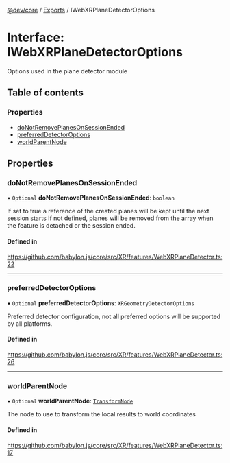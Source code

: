 [@dev/core](../README.md) / [Exports](../modules.md) / IWebXRPlaneDetectorOptions

# Interface: IWebXRPlaneDetectorOptions

Options used in the plane detector module

## Table of contents

### Properties

- [doNotRemovePlanesOnSessionEnded](IWebXRPlaneDetectorOptions.md#donotremoveplanesonsessionended)
- [preferredDetectorOptions](IWebXRPlaneDetectorOptions.md#preferreddetectoroptions)
- [worldParentNode](IWebXRPlaneDetectorOptions.md#worldparentnode)

## Properties

### doNotRemovePlanesOnSessionEnded

• `Optional` **doNotRemovePlanesOnSessionEnded**: `boolean`

If set to true a reference of the created planes will be kept until the next session starts
If not defined, planes will be removed from the array when the feature is detached or the session ended.

#### Defined in

https://github.com/babylon.js/core/src/XR/features/WebXRPlaneDetector.ts:22

___

### preferredDetectorOptions

• `Optional` **preferredDetectorOptions**: `XRGeometryDetectorOptions`

Preferred detector configuration, not all preferred options will be supported by all platforms.

#### Defined in

https://github.com/babylon.js/core/src/XR/features/WebXRPlaneDetector.ts:26

___

### worldParentNode

• `Optional` **worldParentNode**: [`TransformNode`](../classes/TransformNode.md)

The node to use to transform the local results to world coordinates

#### Defined in

https://github.com/babylon.js/core/src/XR/features/WebXRPlaneDetector.ts:17
